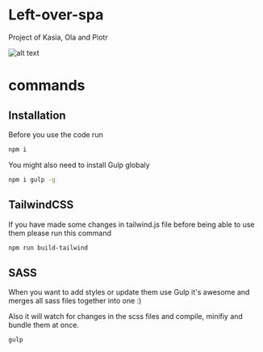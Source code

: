# Left-over-spa

Project of Kasia, Ola and Piotr

![alt text](https://mir-s3-cdn-cf.behance.net/project_modules/disp/09f37545677313.5838e5ef4c6de.gif)

# commands

## Installation

Before you use the code run

```bash
npm i
```

You might also need to install Gulp globaly

```bash
npm i gulp -g
```

## TailwindCSS

If you have made some changes in tailwind.js file before being able to use them please run this command

```bash
npm run build-tailwind
```

## SASS

When you want to add styles or update them use Gulp it's awesome and merges all sass files together into one :)

Also it will watch for changes in the scss files and compile, minifiy and bundle them at once.

```bash
gulp
```
